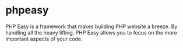 # phpeasy
PHP Easy is a framework that makes building PHP website a breeze. By handling all the heavy lifting, PHP Easy allows you to focus on the more important aspects of your code.
